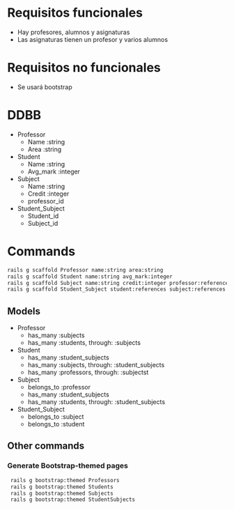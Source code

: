 # Requisitos funcionales
  * Hay profesores, alumnos y asignaturas
  * Las asignaturas tienen un profesor y varios alumnos

# Requisitos no funcionales
  * Se usará bootstrap

# DDBB

* Professor
  * Name :string
  * Area :string
* Student
  * Name :string
  * Avg_mark :integer
* Subject
  * Name :string
  * Credit :integer
  * professor_id
* Student_Subject
  * Student_id
  * Subject_id


# Commands

```bash
rails g scaffold Professor name:string area:string
rails g scaffold Student name:string avg_mark:integer
rails g scaffold Subject name:string credit:integer professor:references
rails g scaffold Student_Subject student:references subject:references
```

## Models

* Professor
  * has_many :subjects
  * has_many :students, through: :subjects
* Student
  * has_many :student_subjects
  * has_many :subjects, through: :student_subjects
  * has_many :professors, through: :subjectst
* Subject
  * belongs_to :professor
  * has_many :student_subjects
  * has_many :students, through: :student_subjects
* Student_Subject
  * belongs_to :subject
  * belongs_to :student

## Other commands

### Generate Bootstrap-themed pages

```bash
 rails g bootstrap:themed Professors
 rails g bootstrap:themed Students
 rails g bootstrap:themed Subjects
 rails g bootstrap:themed StudentSubjects
 ```
